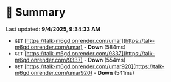 # 📖 Summary
Last updated: **9/4/2025, 9:34:33 AM**

- `GET` [https://talk-m6gd.onrender.com/umar](https://talk-m6gd.onrender.com/umar) - **Down** (584ms)
- `GET` [https://talk-m6gd.onrender.com/9337](https://talk-m6gd.onrender.com/9337) - **Down** (554ms)
- `GET` [https://talk-m6gd.onrender.com/umar920](https://talk-m6gd.onrender.com/umar920) - **Down** (541ms)
